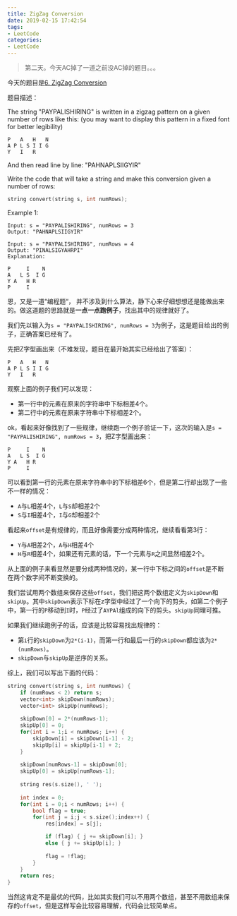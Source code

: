 ```yaml
---
title: ZigZag Conversion
date: 2019-02-15 17:42:54
tags:
- LeetCode
categories:
- LeetCode
---
```


> 第二天。今天AC掉了一道之前没AC掉的题目。。。

今天的题目是[6. ZigZag Conversion](https://leetcode.com/problems/zigzag-conversion/)

题目描述：

The string "PAYPALISHIRING" is written in a zigzag pattern on a given number of rows like this: (you may want to display this pattern in a fixed font for better legibility)

```
P   A   H   N
A P L S I I G
Y   I   R
```

And then read line by line: "PAHNAPLSIIGYIR"

Write the code that will take a string and make this conversion given a number of rows:

```cpp
string convert(string s, int numRows);
```

Example 1:

```
Input: s = "PAYPALISHIRING", numRows = 3
Output: "PAHNAPLSIIGYIR"
```

```
Input: s = "PAYPALISHIRING", numRows = 4
Output: "PINALSIGYAHRPI"
Explanation:

P     I    N
A   L S  I G
Y A   H R
P     I
```

恩，又是一道“编程题“， 并不涉及到什么算法，静下心来仔细想想还是能做出来的。做这道题的思路就是**一点一点跑例子**，找出其中的规律就好了。

我们先以输入为`s = "PAYPALISHIRING", numRows = 3`为例子，这是题目给出的例子，正确答案已经有了。

先把Z字型画出来（不难发现，题目在最开始其实已经给出了答案）：

```
P   A   H   N
A P L S I I G
Y   I   R
```

观察上面的例子我们可以发现：

- 第一行中的元素在原来的字符串中下标相差4个。
- 第二行中的元素在原来字符串中下标相差2个。

ok，看起来好像找到了一些规律，继续跑一个例子验证一下，这次的输入是`s = "PAYPALISHIRING", numRows = 3`，把Z字型画出来：

```
P     I    N
A   L S  I G
Y A   H R
P     I
```

可以看到第一行的元素在原来字符串中的下标相差6个，但是第二行却出现了一些不一样的情况：

- `A`与`L`相差4个，`L`与`S`却相差2个
- `S`与`I`相差4个，`I`与`G`却相差2个

看起来`offset`是有规律的，而且好像需要分成两种情况，继续看看第3行：

- `Y`与`A`相差2个，`A`与`H`相差4个
- `H`与`R`相差4个，如果还有元素的话，下一个元素与`R`之间显然相差2个。

从上面的例子来看显然是要分成两种情况的，某一行中下标之间的`offset`是不断在两个数字间不断变换的。

我们尝试用两个数组来保存这些`offset`，我们把这两个数组定义为`skipDown`和`skipUp`。其中`skipDown`表示下标在z字型中经过了一个向下的剪头，如第二个例子中，第一行的`P`移动到`I`时，`P`经过了`AYPAl`组成的向下的剪头。`skipUp`同理可推。

如果我们继续跑例子的话，应该是比较容易找出规律的：

- 第`i`行的`skipDown`为`2*(i-1)`，而第一行和最后一行的`skipDown`都应该为`2*(numRows)`。
- `skipDown`与`skipUp`是逆序的关系。

综上，我们可以写出下面的代码：

```cpp
string convert(string s, int numRows) {
    if (numRows < 2) return s;
    vector<int> skipDown(numRows);
    vector<int> skipUp(numRows);
    
    skipDown[0] = 2*(numRows-1);
    skipUp[0] = 0;
    for(int i = 1;i < numRows; i++) {
        skipDown[i] = skipDown[i-1] - 2;
        skipUp[i] = skipUp[i-1] + 2;
    }
    
    skipDown[numRows-1] = skipDown[0];
    skipUp[0] = skipUp[numRows-1];
    
    string res(s.size(), ' ');
    
    int index = 0;
    for(int i = 0;i < numRows; i++) {
        bool flag = true;
        for(int j = i;j < s.size();index++) {
            res[index] = s[j];

            if (flag) { j += skipDown[i]; }
            else { j += skipUp[i]; }
            
            flag = !flag;
        }
    }
    return res;
}
```

当然这肯定不是最优的代码，比如其实我们可以不用两个数组，甚至不用数组来保存的`offset`，但是这样写会比较容易理解，代码会比较简单点。